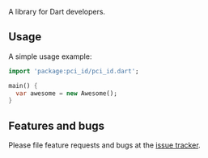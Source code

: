 A library for Dart developers.

## Usage

A simple usage example:

```dart
import 'package:pci_id/pci_id.dart';

main() {
  var awesome = new Awesome();
}
```

## Features and bugs

Please file feature requests and bugs at the [issue tracker][tracker].

[tracker]: http://example.com/issues/replaceme
